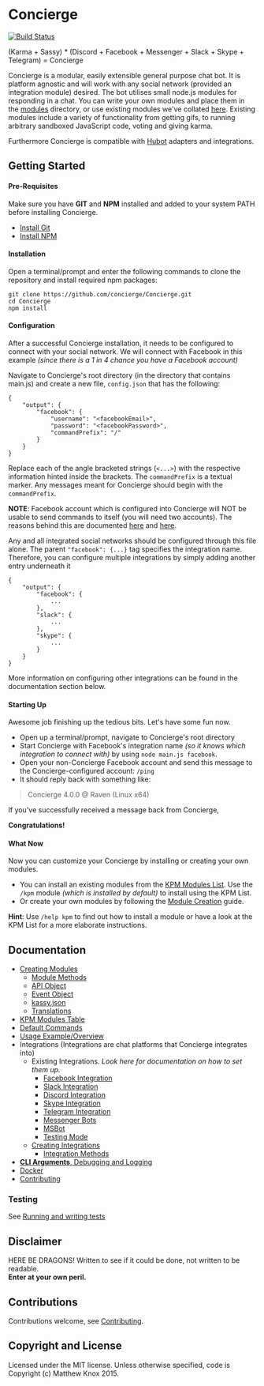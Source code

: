 # Concierge
[![Build Status](https://travis-ci.org/concierge/Concierge.png)](https://travis-ci.org/concierge/Concierge)

(Karma + Sassy) * (Discord + Facebook + Messenger + Slack + Skype + Telegram) = Concierge


Concierge is a modular, easily extensible general purpose chat bot. It is platform agnostic and will work with any social network (provided an integration module) desired. The bot utilises small node.js modules for responding in a chat.
You can write your own modules and place them in the [modules](https://github.com/concierge/Concierge/tree/master/modules) directory, or use existing modules we've collated [here](https://github.com/concierge/Concierge/wiki/KPM-Table). Existing modules include a variety of functionality from getting gifs,  to running arbitrary sandboxed JavaScript code, voting and giving karma.

Furthermore Concierge is compatible with [Hubot](https://github.com/github/hubot) adapters and integrations.

## Getting Started

#### Pre-Requisites
Make sure you have **GIT** and **NPM** installed and added to your system PATH before installing Concierge.
- [Install Git](https://git-scm.com/book/en/v2/Getting-Started-Installing-Git)
- [Install NPM](https://nodejs.org/en/download/)

#### Installation
Open a terminal/prompt and enter the following commands to clone the repository and install required npm packages:
```
git clone https://github.com/concierge/Concierge.git
cd Concierge
npm install
```

#### Configuration
After a successful Concierge installation, it needs to be configured to connect with your social network.
We will connect with Facebook in this example *(since there is a 1 in 4 chance you have a Facebook account)*

Navigate to Concierge's root directory (in the directory that contains main.js) and create a new file, `config.json` that has the following:
```
{
    "output": {
        "facebook": {
            "username": "<facebookEmail>",
            "password": "<facebookPassword>",
            "commandPrefix": "/"
        }
    }
}
```
Replace each of the angle bracketed strings (`<...>`) with the respective information hinted inside the brackets. The `commandPrefix` is a textual marker. Any messages meant for Concierge should begin with the `commandPrefix`.

**NOTE**: Facebook account which is configured into Concierge will NOT be usable to send commands to itself (you will need two accounts). The reasons behind this are documented [here](https://github.com/concierge/Concierge/issues/77#issuecomment-209161404) and [here](https://github.com/concierge/Concierge/issues/77#issuecomment-181676118).

Any and all integrated social networks should be configured through this file alone. The parent `"facebook": {...}` tag specifies the integration name. Therefore, you can configure multiple integrations by simply adding another entry underneath it
```
{
    "output": {
        "facebook": {
            ...
        },
		"slack": {
            ...
        },
		"skype": {
            ...
        }
    }
}
```
More information on configuring other integrations can be found in the documentation section below.

#### Starting Up
Awesome job finishing up the tedious bits. Let's have some fun now.
- Open up a terminal/prompt, navigate to Concierge's root directory
- Start Concierge with Facebook's integration name *(so it knows which integration to connect with)* by using `node main.js facebook`.
- Open your non-Concierge Facebook account and send this message to the Concierge-configured account: `/ping`
- It should reply back with something like:

> Concierge 4.0.0 @ Raven (Linux x64)

If you've successfully received a message back from Concierge,

**Congratulations!**

#### What Now
Now you can customize your Concierge by installing or creating your own modules.

- You can install an existing modules from the [KPM Modules List](https://github.com/concierge/Concierge/wiki/KPM-Table). Use the `/kpm` module *(which is installed by default)* to install using the KPM List.
- Or create your own modules by following the [ Module Creation](doc/ModuleCreation.md) guide.

**Hint**: Use `/help kpm` to find out how to install a module or have a look at the KPM List for a more elaborate instructions.

## Documentation
- [Creating Modules](doc/ModuleCreation.md)
	- [Module Methods](doc/api/Module.md)
	- [API Object](doc/api/Api.md)
	- [Event Object](doc/api/Event.md)
	- [kassy.json](doc/api/Kassy.json.md)
	- [Translations](doc/api/Translation.md)
- [KPM Modules Table](https://github.com/concierge/Concierge/wiki/KPM-Table)
- [Default Commands](doc/DefaultCommands.md)
- [Usage Example/Overview](https://github.com/concierge/Concierge/issues/77#issuecomment-181676118)
- Integrations (Integrations are chat platforms that Concierge integrates into)
	- Existing Integrations. *Look here for documentation on how to set them up.*
		- [Facebook Integration](doc/integrations/Facebook.md)
		- [Slack Integration](doc/integrations/Slack.md)
		- [Discord Integration](doc/integrations/Discord.md)
		- [Skype Integration](doc/integrations/Skype.md)
		- [Telegram Integration](doc/integrations/Telegram.md)
		- [Messenger Bots](doc/integrations/Messenger.md)
        - [MSBot](doc/integrations/MSBot.md)
		- [Testing Mode](doc/integrations/Testing.md)
	- [Creating Integrations](doc/IntegrationCreation.md)
		- [Integration Methods](doc/api/Integration.md)
- [**CLI Arguments**, Debugging and Logging](doc/DebuggingAndLogging.md)
- [Docker](doc/Docker.md)
- [Contributing](doc/Contributing.md)

### Testing
See [Running and writing tests](doc/Testing.md)

## Disclaimer
HERE BE DRAGONS!
Written to see if it could be done, not written to be readable.<br><b>Enter at your own peril.</b>

## Contributions
Contributions welcome, see [Contributing](doc/Contributing.md).

## Copyright and License
Licensed under the MIT license. Unless otherwise specified, code is Copyright (c) Matthew Knox 2015.
